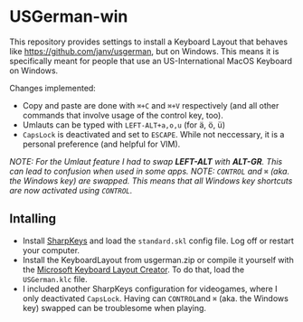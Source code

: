 # USGerman-win

This repository provides settings to install a Keyboard Layout that behaves like https://github.com/janv/usgerman, but on Windows.
This means it is specifically meant for people that use an US-International MacOS Keyboard on Windows.

Changes implemented:

* Copy and paste are done with `⌘+C` and `⌘+V` respectively (and all other commands that involve usage of the control key, too).
* Umlauts can be typed with `LEFT-ALT+a,o,u` (for ä, ö, ü)
* `CapsLock` is deactivated and set to `ESCAPE`. While not neccessary, it is a personal preference (and helpful for VIM).

*NOTE: For the Umlaut feature I had to swap **LEFT-ALT** with **ALT-GR**. This can lead to confusion when used in some apps.*
*NOTE: `CONTROL` and `⌘` (aka. the Windows key) are swapped. This means that all Windows key shortcuts are now activated using `CONTROL`.*


## Intalling

* Install [SharpKeys](https://github.com/randyrants/sharpkeys) and load the `standard.skl` config file. Log off or restart your computer.
* Install the KeyboardLayout from usgerman.zip or compile it yourself with the [Microsoft Keyboard Layout Creator](https://www.microsoft.com/en-us/download/details.aspx?id=102134). To do that, load the `USGerman.klc` file.
* I included another SharpKeys configuration for videogames, where I only deactivated `CapsLock`. Having can `CONTROL`and `⌘` (aka. the Windows key) swapped can be troublesome when playing.

